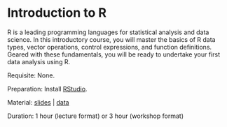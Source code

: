 # Introduction to R

R is a leading programming languages for statistical analysis and data science.
In this introductory course, you will master the basics of R data types, vector operations, 
control expressions, and function definitions. Geared with these fundamentals, you will be 
ready to undertake your first data analysis using R.

Requisite: None.

Preparation: Install [RStudio](https://www.rstudio.com).

Material:
[slides](https://github.com/djhshih/intro-r/releases/download/v1.0.1/intro-r.pdf) | 
[data](https://github.com/djhshih/intro-r/releases/download/v1.0.1/data.zip)

Duration: 1 hour (lecture format) or 3 hour (workshop format)

